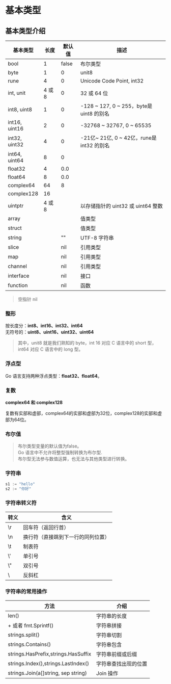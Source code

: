 # 基本类型

## 基本类型介绍

| 基本类型       | 长度    | 默认值  | 描述 |
| ------        | ---    | -----  | ------ |
| bool          |     1  | false  | 布尔类型 |
| byte          |     1  |     0  | unit8 |
| rune          |     4  |     0  | Unicode Code Point, int32 |
| int, unit     | 4 或 8  | 0      | 32 或 64 位 |
| int8, uint8   | 1      | 0      | -128 ~ 127, 0 ~ 255，byte是uint8 的别名 |
| int16, uint16 | 2      | 0      | -32768 ~ 32767, 0 ~ 65535 |
| int32, uint32 | 4      | 0      | -21亿~ 21亿, 0 ~ 42亿，rune是int32 的别名 |
| int64, uint64 | 8      | 0      | |
| float32       | 4      | 0.0    | |
| float64       | 8      | 0.0    | |
| complex64     | 64     | 8      | |
| complex128    | 16     |        | |
| uintptr       | 4 或 8  |        | 以存储指针的 uint32 或 uint64 整数 |
| array         |        |        | 值类型 |
| struct        |        |        | 值类型 |
| string        |        | ""     | UTF-8 字符串 |
| slice         |        | nil    | 引用类型 |
| map           |        | nil    | 引用类型 |
| channel       |        | nil    | 引用类型 |
| interface     |        | nil    | 接口 |
| function      |        | nil    | 函数 |

> 空指针 nil

### 整形
按长度分：**int8、int16、int32、int64** <br>
无符号的：**uint8、uint16、uint32、uint64** <br>
> 其中，unit8 就是我们熟知的 byte，int 16 对应 C 语言中的 short 型，int64 对应 C 语言中的 long 型。

### 浮点型

Go 语言支持两种浮点类型：**float32、float64**。

### 复数

**complex64 和 complex128**

复数有实部和虚部，complex64的实部和虚部为32位，complex128的实部和虚部为64位。

### 布尔值
> 布尔类型变量的默认值为false。<br>
  Go 语言中不允许将整型强制转换为布尔型.<br>
  布尔型无法参与数值运算，也无法与其他类型进行转换。

### 字符串
```go
s1 := "hello"
s2 := "你好"
```

### 字符串转义符
|  转义    |  含义   |
| ------  | ------  |
|  \r     |  回车符（返回行首）  |
|  \n     |  换行符（直接跳到下一行的同列位置）  |
|  \t     |  制表符   |
|  \\'    |  单引号   |
|  \\"    |  双引号   |
|  \      |  反斜杠   |

### 字符串的常用操作
|   方法   |     介绍      |
| ------  | ------  |
|  len()  |  字符串的长度  |
|  + 或者 fmt.Sprintf()  |  字符串拼接    |
| strings.split()  |  字符串切割    |
| strings.Contains()  |  字符串包含    |
| strings.HasPrefix,strings.HasSuffix  |  字符串前缀或后缀    |
| strings.Index(),strings.LastIndex()  |  字符串查找出现的位置    |
| strings.Join(a[]string, sep string)  |  Join 操作    |